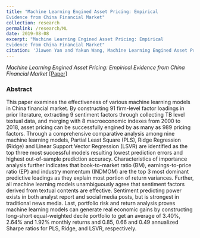 ```yaml
---
title: "Machine Learning Engined Asset Pricing: Empirical
Evidence from China Financial Market"
collection: research
permalink: /research/ML
date: 2019-08-08
excerpt: "Machine Learning Engined Asset Pricing: Empirical
Evidence from China Financial Market"
citation: 'Jiawen Yan and Yakun Wang, Machine Learning Engined Asset Pricing: Empirical Evidence from China Financial Market'
---
```


*Machine Learning Engined Asset Pricing: Empirical Evidence from China Financial Market* [[Paper]]()

### Abstract
This paper examines the effectiveness of various machine learning models in China financial market. By constructing 91 firm-level factor loadings in prior literature, extracting 9 sentiment factors through collecting TB level textual data, and merging with 8 macroeconomic indexes from 2000 to 2018, asset pricing can be successfully engined by as many as 989 pricing factors. Through a comprehensive comparative analysis among nine machine learning models, Partial Least Square (PLS), Ridge Regression (Ridge) and Linear Support Vector Regression (LSVR) are identified as the top three most successful models resulting lowest prediction errors and highest out-of-sample prediction accuracy. Characteristics of importance analysis further indicates that book-to-market ratio (BM), earnings-to-price ratio (EP) and industry momentum (INDMOM) are the top 3 most dominant predictive loadings as they explain most portion of return variances. Further, all machine learning models unambiguously agree that sentiment factors derived from textual contents are effective. Sentiment predicting power exists in both analyst report and social media posts, but is strongest in traditional news media. Last, portfolio risk and return analysis proves machine learning models can generate real economic gains by constructing long-short equal-weighted decile portfolio to get an average of 3.40%, 2.64% and 1.92% monthly returns and 0.85, 0.66 and 0.49 annualized Sharpe ratios for PLS, Ridge, and LSVR, respectively.
